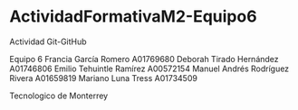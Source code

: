 # ActividadFormativaM2-Equipo6
Actividad Git-GitHub

Equipo 6
Francia García Romero                    A01769680
Deborah Tirado Hernández                 A01746806
Emilio Tehuintle Ramírez                 A00572154 
Manuel Andrés Rodríguez Rivera           A01659819
Mariano Luna Tress                       A01734509


Tecnologico de Monterrey
